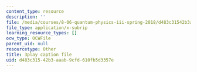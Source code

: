 ```yaml
---
content_type: resource
description: ''
file: /media/courses/8-06-quantum-physics-iii-spring-2018/d483c31542b3aaab9cfd610fb5d3357e_4BM58741VOg.srt
file_type: application/x-subrip
learning_resource_types: []
ocw_type: OCWFile
parent_uid: null
resourcetype: Other
title: 3play caption file
uid: d483c315-42b3-aaab-9cfd-610fb5d3357e
---
```

